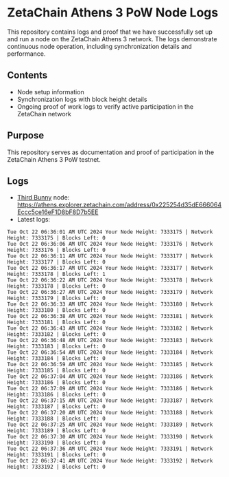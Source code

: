 # ZetaChain Athens 3 PoW Node Logs
This repository contains logs and proof that we have successfully set up and run a node on the ZetaChain Athens 3 network. The logs demonstrate continuous node operation, including synchronization details and performance.

## Contents
- Node setup information
- Synchronization logs with block height details
- Ongoing proof of work logs to verify active participation in the ZetaChain network

## Purpose
This repository serves as documentation and proof of participation in the ZetaChain Athens 3 PoW testnet.

## Logs

- [Third Bunny](https://thirdbunny.xyz/) node: https://athens.explorer.zetachain.com/address/0x225254d35dE666064Eccc5ce16eF1D8bF8D7b5EE
- Latest logs:
```
Tue Oct 22 06:36:01 AM UTC 2024 Your Node Height: 7333175 | Network Height: 7333175 | Blocks Left: 0
Tue Oct 22 06:36:06 AM UTC 2024 Your Node Height: 7333176 | Network Height: 7333176 | Blocks Left: 0
Tue Oct 22 06:36:11 AM UTC 2024 Your Node Height: 7333177 | Network Height: 7333177 | Blocks Left: 0
Tue Oct 22 06:36:17 AM UTC 2024 Your Node Height: 7333177 | Network Height: 7333178 | Blocks Left: 1
Tue Oct 22 06:36:22 AM UTC 2024 Your Node Height: 7333178 | Network Height: 7333178 | Blocks Left: 0
Tue Oct 22 06:36:27 AM UTC 2024 Your Node Height: 7333179 | Network Height: 7333179 | Blocks Left: 0
Tue Oct 22 06:36:33 AM UTC 2024 Your Node Height: 7333180 | Network Height: 7333180 | Blocks Left: 0
Tue Oct 22 06:36:38 AM UTC 2024 Your Node Height: 7333181 | Network Height: 7333181 | Blocks Left: 0
Tue Oct 22 06:36:43 AM UTC 2024 Your Node Height: 7333182 | Network Height: 7333182 | Blocks Left: 0
Tue Oct 22 06:36:48 AM UTC 2024 Your Node Height: 7333183 | Network Height: 7333183 | Blocks Left: 0
Tue Oct 22 06:36:54 AM UTC 2024 Your Node Height: 7333184 | Network Height: 7333184 | Blocks Left: 0
Tue Oct 22 06:36:59 AM UTC 2024 Your Node Height: 7333185 | Network Height: 7333185 | Blocks Left: 0
Tue Oct 22 06:37:04 AM UTC 2024 Your Node Height: 7333186 | Network Height: 7333186 | Blocks Left: 0
Tue Oct 22 06:37:09 AM UTC 2024 Your Node Height: 7333186 | Network Height: 7333186 | Blocks Left: 0
Tue Oct 22 06:37:15 AM UTC 2024 Your Node Height: 7333187 | Network Height: 7333187 | Blocks Left: 0
Tue Oct 22 06:37:20 AM UTC 2024 Your Node Height: 7333188 | Network Height: 7333188 | Blocks Left: 0
Tue Oct 22 06:37:25 AM UTC 2024 Your Node Height: 7333189 | Network Height: 7333189 | Blocks Left: 0
Tue Oct 22 06:37:30 AM UTC 2024 Your Node Height: 7333190 | Network Height: 7333190 | Blocks Left: 0
Tue Oct 22 06:37:36 AM UTC 2024 Your Node Height: 7333191 | Network Height: 7333191 | Blocks Left: 0
Tue Oct 22 06:37:41 AM UTC 2024 Your Node Height: 7333192 | Network Height: 7333192 | Blocks Left: 0
```
